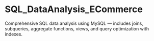 # SQL_DataAnalysis_ECommerce
Comprehensive SQL data analysis using MySQL — includes joins, subqueries, aggregate functions, views, and query optimization with indexes.
